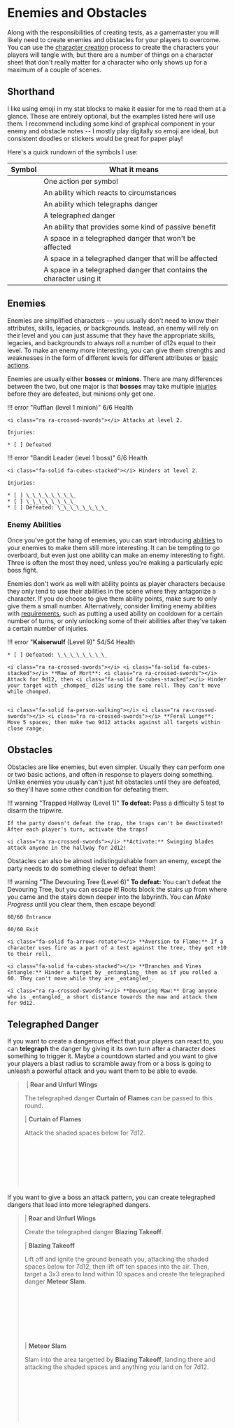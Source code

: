# Enemies and Obstacles

Along with the responsibilities of creating tests, as a gamemaster you will likely need to create enemies and obstacles for your players to overcome. You can use the [character creation](../getting_started/creation.md) process to create the characters your players will tangle with, but there are a number of things on a character sheet that don't really matter for a character who only shows up for a maximum of a couple of scenes.

## Shorthand

I like using emoji in my stat blocks to make it easier for me to read them at a glance. These are entirely optional, but the examples listed here will use them. I recommend including some kind of graphical component in your enemy and obstacle notes -- I mostly play digitally so emoji are ideal, but consistent doodles or stickers would be great for paper play!

Here's a quick rundown of the symbols I use:

| Symbol | What it means |
| - | - |
| <i class="fa-solid fa-play"></i> | One action per symbol |
| <i class="fa-solid fa-arrow-rotate-left"></i> | An ability which reacts to circumstances |
| <i class="fa-solid fa-pause"></i> | An ability which telegraphs danger |
| <i class="fa-solid fa-play"></i><i class="fa-solid fa-pause"></i> | A telegraphed danger |
| <i class="fa-solid fa-arrows-rotate"></i> | An ability that provides some kind of passive benefit |
| <i class="fa-regular fa-square-full fa-fw"></i> | A space in a telegraphed danger that won't be affected |
| <span style="color: var(--red);"><i class="fa-solid fa-square-full fa-fw"></i></span> | A space in a telegraphed danger that will be affected |
| <span style="color:var(--yellow);"><i class="fa-solid fa-star fa-fw"></i></span> | A space in a telegraphed danger that contains the character using it |



## Enemies

Enemies are simplified characters -- you usually don't need to know their attributes, skills, legacies, or backgrounds. Instead, an enemy will rely on their level and you can just assume that they have the appropriate skills, legacies, and backgrounds to always roll a number of d12s equal to their level. To make an enemy more interesting, you can give them strengths and weaknesses in the form of different levels for different attributes or [basic actions](../gameplay/basic_actions.md).

Enemies are usually either **bosses** or **minions**. There are many differences between the two, but one major is that **bosses** may take multiple [injuries](../character/health.md#injuries) before they are defeated, but minions only get one.

!!! error "Ruffian (level 1 minion)"
    6/6 Health
    
    <i class="ra ra-crossed-swords"></i> Attacks at level 2.
    
    Injuries:
    
    * [ ] Defeated

!!! error "Bandit Leader (level 1 boss)"
    6/6 Health
    
    <i class="fa-solid fa-cubes-stacked"></i> Hinders at level 2.
    
    Injuries:
    
    * [ ] \_\_\_\_\_\_\_\_
    * [ ] \_\_\_\_\_\_\_\_
    * [ ] Defeated: \_\_\_\_\_\_\_\_

### Enemy Abilities

Once you've got the hang of enemies, you can start introducing [abilities](../character/abilities.md) to your enemies to make them still more interesting. It can be tempting to go overboard, but even just one ability can make an enemy interesting to fight. Three is often the most they need, unless you're making a particularly epic boss fight.

Enemies don't work as well with ability points as player characters because they only tend to use their abilities in the scene where they antagonize a character. If you do choose to give them ability points, make sure to only give them a small number. Alternatively, consider limiting enemy abilities with [requirements](../running_the_game/creating_abilities.md#requirements), such as putting a used ability on cooldown for a certain number of turns, or only unlocking some of their abilities after they've taken a certain number of injuries.

!!! error "**Kaiserwulf** (Level 9)"
    54/54 Health 
    
    * [ ] Defeated: \_\_\_\_\_\_\_\_
    
    <i class="ra ra-crossed-swords"></i> <i class="fa-solid fa-cubes-stacked"></i> **Maw of Mort**: <i class="ra ra-crossed-swords"></i> Attack for 9d12, then <i class="fa-solid fa-cubes-stacked"></i> Hinder your target with _chomped_ d12s using the same roll. They can't move while chomped.
    
    
    <i class="fa-solid fa-person-walking"></i> <i class="ra ra-crossed-swords"></i> <i class="ra ra-crossed-swords"></i> **Feral Lunge**: Move 5 spaces, then make two 9d12 attacks against all targets within close range. 

## Obstacles

Obstacles are like enemies, but even simpler. Usually they can perform one or two basic actions, and often in response to players doing something. Unlike enemies you usually can't just hit obstacles until they are defeated, so they'll have some other condition for defeating them.

!!! warning "Trapped Hallway (Level 1)"
    **To defeat:** Pass a difficulty 5 test to disarm the tripwire.
    
    If the party doesn't defeat the trap, the traps can't be deactivated! After each player's turn, activate the traps!
    
    <i class="ra ra-crossed-swords"></i> **Activate:** Swinging blades attack anyone in the hallway for 2d12!

Obstacles can also be almost indistinguishable from an enemy, except the party needs to do something clever to defeat them!

!!! warning "The Devouring Tree (Level 6)"
    **To defeat:** You can't defeat the Devouring Tree, but you can escape it! Roots block the stairs up from where you came and the stairs down deeper into the labyrinth. You can _Make Progress_ until you clear them, then escape beyond!
    
    60/60 Entrance
    
    60/60 Exit
    
    <i class="fa-solid fa-arrows-rotate"></i> **Aversion to Flame:** If a character uses fire as a part of a test against the tree, they get +10 to their roll.
    
    <i class="fa-solid fa-cubes-stacked"></i> **Branches and Vines Entangle:** Hinder a target by _entangling_ them as if you rolled a 60. They can't move while they are _entangled_. 
    
    <i class="ra ra-crossed-swords"></i> **Devouring Maw:** Drag anyone who is _entangled_ a short distance towards the maw and attack them for 9d12.

## Telegraphed Danger

If you want to create a dangerous effect that your players can react to, you can **telegraph** the danger by giving it its own turn after a character does something to trigger it. Maybe a countdown started and you want to give your players a blast radius to scramble away from or a boss is going to unleash a powerful attack and you want them to be able to evade.

> <span style="color: var(--branding-color);"><i class="fa-solid fa-play"></i> <i class="fa-solid fa-play"></i> <i class="fa-solid fa-pause "></i> | **Roar and Unfurl Wings**</span>
> 
> The telegraphed danger **Curtain of Flames** can be passed to this round.
> 
> <span style="color: var(--branding-color);"><i class="fa-solid fa-play"></i><i class="fa-solid fa-pause"></i> | **Curtain of Flames**</span>
> 
> Attack the shaded spaces below for 7d12.
> 
> <i class="fa-regular fa-square-full fa-fw"></i><i class="fa-regular fa-square-full fa-fw"></i><i class="fa-regular fa-square-full fa-fw"></i><i class="fa-regular fa-square-full fa-fw"></i><i class="fa-regular fa-square-full fa-fw"></i><i class="fa-regular fa-square-full fa-fw"></i><i class="fa-regular fa-square-full fa-fw"></i><i class="fa-regular fa-square-full fa-fw"></i><i class="fa-regular fa-square-full fa-fw"></i>  
> <i class="fa-regular fa-square-full fa-fw"></i><span style="color: var(--red);"><i class="fa-solid fa-square-full fa-fw"></i><i class="fa-solid fa-square-full fa-fw"></i></span><span style="color: var(--yellow);"><i class="fa-solid fa-star fa-fw"></i><i class="fa-solid fa-star fa-fw"></i><i class="fa-solid fa-star fa-fw"></i></span><span style="color: var(--red);"><i class="fa-solid fa-square-full fa-fw"></i><i class="fa-solid fa-square-full fa-fw"></i></span><i class="fa-regular fa-square-full fa-fw"></i>  
> <i class="fa-regular fa-square-full fa-fw"></i><span style="color: var(--red);"><i class="fa-solid fa-square-full fa-fw"></i><i class="fa-solid fa-square-full fa-fw"></i></span><span style="color: var(--yellow);"><i class="fa-solid fa-star fa-fw"></i><i class="fa-solid fa-star fa-fw"></i><i class="fa-solid fa-star fa-fw"></i></span><span style="color: var(--red);"><i class="fa-solid fa-square-full fa-fw"></i><i class="fa-solid fa-square-full fa-fw"></i></span><i class="fa-regular fa-square-full fa-fw"></i>  
> <i class="fa-regular fa-square-full fa-fw"></i><span style="color: var(--red);"><i class="fa-solid fa-square-full fa-fw"></i><i class="fa-solid fa-square-full fa-fw"></i></span><span style="color: var(--yellow);"><i class="fa-solid fa-star fa-fw"></i><i class="fa-solid fa-star fa-fw"></i><i class="fa-solid fa-star fa-fw"></i></span><span style="color: var(--red);"><i class="fa-solid fa-square-full fa-fw"></i><i class="fa-solid fa-square-full fa-fw"></i></span><i class="fa-regular fa-square-full fa-fw"></i>  
> <i class="fa-regular fa-square-full fa-fw"></i><span style="color: var(--red);"><i class="fa-solid fa-square-full fa-fw"></i><i class="fa-solid fa-square-full fa-fw"></i><i class="fa-solid fa-square-full fa-fw"></i><i class="fa-solid fa-square-full fa-fw"></i><i class="fa-solid fa-square-full fa-fw"></i><i class="fa-solid fa-square-full fa-fw"></i><i class="fa-solid fa-square-full fa-fw"></i></span><i class="fa-regular fa-square-full fa-fw"></i>  
> <i class="fa-regular fa-square-full fa-fw"></i><span style="color: var(--red);"><i class="fa-solid fa-square-full fa-fw"></i><i class="fa-solid fa-square-full fa-fw"></i><i class="fa-solid fa-square-full fa-fw"></i><i class="fa-solid fa-square-full fa-fw"></i><i class="fa-solid fa-square-full fa-fw"></i><i class="fa-solid fa-square-full fa-fw"></i><i class="fa-solid fa-square-full fa-fw"></i></span><i class="fa-regular fa-square-full fa-fw"></i>  
> <i class="fa-regular fa-square-full fa-fw"></i><i class="fa-regular fa-square-full fa-fw"></i><i class="fa-regular fa-square-full fa-fw"></i><i class="fa-regular fa-square-full fa-fw"></i><i class="fa-regular fa-square-full fa-fw"></i><i class="fa-regular fa-square-full fa-fw"></i><i class="fa-regular fa-square-full fa-fw"></i><i class="fa-regular fa-square-full fa-fw"></i><i class="fa-regular fa-square-full fa-fw"></i>  

If you want to give a boss an attack pattern, you can create telegraphed dangers that lead into more telegraphed dangers.

> <span style="color: var(--branding-color);"><i class="fa-solid fa-play"></i> <i class="fa-solid fa-play"></i> <i class="fa-solid fa-play"></i> <i class="fa-solid fa-pause"></i> | **Roar and Unfurl Wings**</span>
> 
> Create the telegraphed danger **Blazing Takeoff**.
> 
> <span style="color: var(--branding-color);"><i class="fa-solid fa-play"></i><i class="fa-solid fa-pause"></i> <i class="fa-solid fa-pause"></i> | **Blazing Takeoff**</span>
> 
> Lift off and ignite the ground beneath you, attacking the shaded spaces below for 7d12, then lift off ten spaces into the air. Then, target a 3x3 area to land within 10 spaces and create the telegraphed danger **Meteor Slam**.
> 
> <i class="fa-regular fa-square-full fa-fw"></i><i class="fa-regular fa-square-full fa-fw"></i><i class="fa-regular fa-square-full fa-fw"></i><i class="fa-regular fa-square-full fa-fw"></i><i class="fa-regular fa-square-full fa-fw"></i><i class="fa-regular fa-square-full fa-fw"></i><i class="fa-regular fa-square-full fa-fw"></i><i class="fa-regular fa-square-full fa-fw"></i><i class="fa-regular fa-square-full fa-fw"></i>  
> <i class="fa-regular fa-square-full fa-fw"></i><span style="color: var(--red);"><i class="fa-solid fa-square-full fa-fw"></i><i class="fa-solid fa-square-full fa-fw"></i></span><span style="color: var(--yellow);"><i class="fa-solid fa-star fa-fw"></i><i class="fa-solid fa-star fa-fw"></i><i class="fa-solid fa-star fa-fw"></i></span><span style="color: var(--red);"><i class="fa-solid fa-square-full fa-fw"></i><i class="fa-solid fa-square-full fa-fw"></i></span><i class="fa-regular fa-square-full fa-fw"></i>  
> <i class="fa-regular fa-square-full fa-fw"></i><span style="color: var(--red);"><i class="fa-solid fa-square-full fa-fw"></i><i class="fa-solid fa-square-full fa-fw"></i></span><span style="color: var(--yellow);"><i class="fa-solid fa-star fa-fw"></i><i class="fa-solid fa-star fa-fw"></i><i class="fa-solid fa-star fa-fw"></i></span><span style="color: var(--red);"><i class="fa-solid fa-square-full fa-fw"></i><i class="fa-solid fa-square-full fa-fw"></i></span><i class="fa-regular fa-square-full fa-fw"></i>  
> <i class="fa-regular fa-square-full fa-fw"></i><span style="color: var(--red);"><i class="fa-solid fa-square-full fa-fw"></i><i class="fa-solid fa-square-full fa-fw"></i></span><span style="color: var(--yellow);"><i class="fa-solid fa-star fa-fw"></i><i class="fa-solid fa-star fa-fw"></i><i class="fa-solid fa-star fa-fw"></i></span><span style="color: var(--red);"><i class="fa-solid fa-square-full fa-fw"></i><i class="fa-solid fa-square-full fa-fw"></i></span><i class="fa-regular fa-square-full fa-fw"></i>  
> <i class="fa-regular fa-square-full fa-fw"></i><span style="color: var(--red);"><i class="fa-solid fa-square-full fa-fw"></i><i class="fa-solid fa-square-full fa-fw"></i><i class="fa-solid fa-square-full fa-fw"></i><i class="fa-solid fa-square-full fa-fw"></i><i class="fa-solid fa-square-full fa-fw"></i><i class="fa-solid fa-square-full fa-fw"></i><i class="fa-solid fa-square-full fa-fw"></i></span><i class="fa-regular fa-square-full fa-fw"></i>  
> <i class="fa-regular fa-square-full fa-fw"></i><span style="color: var(--red);"><i class="fa-solid fa-square-full fa-fw"></i><i class="fa-solid fa-square-full fa-fw"></i><i class="fa-solid fa-square-full fa-fw"></i><i class="fa-solid fa-square-full fa-fw"></i><i class="fa-solid fa-square-full fa-fw"></i><i class="fa-solid fa-square-full fa-fw"></i><i class="fa-solid fa-square-full fa-fw"></i></span><i class="fa-regular fa-square-full fa-fw"></i>  
> <i class="fa-regular fa-square-full fa-fw"></i><i class="fa-regular fa-square-full fa-fw"></i><i class="fa-regular fa-square-full fa-fw"></i><i class="fa-regular fa-square-full fa-fw"></i><i class="fa-regular fa-square-full fa-fw"></i><i class="fa-regular fa-square-full fa-fw"></i><i class="fa-regular fa-square-full fa-fw"></i><i class="fa-regular fa-square-full fa-fw"></i><i class="fa-regular fa-square-full fa-fw"></i>  
>
> <span style="color: var(--branding-color);"><i class="fa-solid fa-play"></i><i class="fa-solid fa-pause"></i> | **Meteor Slam**</span>
> 
> Slam into the area targetted by **Blazing Takeoff**, landing there and attacking the shaded spaces and anything you land on for 7d12.
> 
><i class="fa-regular fa-square-full fa-fw"></i><i class="fa-regular fa-square-full fa-fw"></i><i class="fa-regular fa-square-full fa-fw"></i><i class="fa-regular fa-square-full fa-fw"></i><i class="fa-regular fa-square-full fa-fw"></i><i class="fa-regular fa-square-full fa-fw"></i><i class="fa-regular fa-square-full fa-fw"></i>  
><i class="fa-regular fa-square-full fa-fw"></i><i class="fa-regular fa-square-full fa-fw"></i><span style="color: var(--red);"><i class="fa-solid fa-square-full fa-fw"></i><i class="fa-solid fa-square-full fa-fw"></i><i class="fa-solid fa-square-full fa-fw"></i></span><i class="fa-regular fa-square-full fa-fw"></i><i class="fa-regular fa-square-full fa-fw"></i>  
><i class="fa-regular fa-square-full fa-fw"></i><span style="color: var(--red);"><i class="fa-solid fa-square-full fa-fw"></i></span><span style="color: var(--yellow);"><i class="fa-solid fa-star fa-fw"></i><i class="fa-solid fa-star fa-fw"></i><i class="fa-solid fa-star fa-fw"></i></span><span style="color: var(--red);"><i class="fa-solid fa-square-full fa-fw"></i></span><i class="fa-regular fa-square-full fa-fw"></i>  
><i class="fa-regular fa-square-full fa-fw"></i><span style="color: var(--red);"><i class="fa-solid fa-square-full fa-fw"></i></span><span style="color: var(--yellow);"><i class="fa-solid fa-star fa-fw"></i><i class="fa-solid fa-star fa-fw"></i><i class="fa-solid fa-star fa-fw"></i></span><span style="color: var(--red);"><i class="fa-solid fa-square-full fa-fw"></i></span><i class="fa-regular fa-square-full fa-fw"></i>  
><i class="fa-regular fa-square-full fa-fw"></i><span style="color: var(--red);"><i class="fa-solid fa-square-full fa-fw"></i></span><span style="color: var(--yellow);"><i class="fa-solid fa-star fa-fw"></i><i class="fa-solid fa-star fa-fw"></i><i class="fa-solid fa-star fa-fw"></i></span><span style="color: var(--red);"><i class="fa-solid fa-square-full fa-fw"></i></span><i class="fa-regular fa-square-full fa-fw"></i>  
><i class="fa-regular fa-square-full fa-fw"></i><i class="fa-regular fa-square-full fa-fw"></i><span style="color: var(--red);"><i class="fa-solid fa-square-full fa-fw"></i><i class="fa-solid fa-square-full fa-fw"></i><i class="fa-solid fa-square-full fa-fw"></i></span><i class="fa-regular fa-square-full fa-fw"></i><i class="fa-regular fa-square-full fa-fw"></i>  
><i class="fa-regular fa-square-full fa-fw"></i><i class="fa-regular fa-square-full fa-fw"></i><i class="fa-regular fa-square-full fa-fw"></i><i class="fa-regular fa-square-full fa-fw"></i><i class="fa-regular fa-square-full fa-fw"></i><i class="fa-regular fa-square-full fa-fw"></i><i class="fa-regular fa-square-full fa-fw"></i>